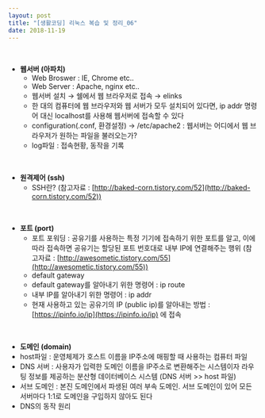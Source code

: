 ```yaml
---
layout: post
title: "[생활코딩] 리눅스 복습 및 정리_06"
date: 2018-11-19
---  
```

<br/>

* **웹서버 (아파치)**  
  * Web Broswer : IE, Chrome etc..  
  * Web Server : Apache, nginx  etc..  
  * 웹서버 설치 → 쉘에서 웹 브라우저로 접속 → elinks  
  * 한 대의 컴퓨터에 웹 브라우저와 웹 서버가 모두 설치되어 있다면, ip addr 명령어 대신 localhost를 사용해 웹서버에 접속할 수 있다  
  * configuration(.conf, 환경설정) → /etc/apache2 : 웹서버는 어디에서 웹 브라우저가 원하는 파일을 불러오는가?  
  * log파일 : 접속현황, 동작을 기록   
<br/>

* **원격제어 (ssh)**  
  * SSH란? (참고자료 : [http://baked-corn.tistory.com/52](http://baked-corn.tistory.com/52))  
<br/>

* **포트 (port)**  
  * 포트 포워딩 : 공유기를 사용하는 특정 기기에 접속하기 위한 포트를 알고, 이에 따라 접속하면 공유기는 할당된 포트 번호대로 내부 IP에 연결해주는 행위 (참고자료 : [http://awesometic.tistory.com/55](http://awesometic.tistory.com/55))  
  * default gateway    
  * default gateway를 알아내기 위한 명령어 : ip route  
  * 내부 IP를 알아내기 위한 명령어 : ip addr  
  * 현재 사용하고 있는 공유기의 IP (public ip)를 알아내는 방법 : [https://ipinfo.io/ip](https://ipinfo.io/ip) 에 접속  
<br/>

* **도메인 (domain)**  
 * host파일 : 운영체제가 호스트 이름을 IP주소에 매핑할 때 사용하는 컴퓨터 파일  
 * DNS 서버 : 사용자가 입력한 도메인 이름을 IP주소로 변환해주는 시스템이자 라우팅 정보를 제공하는 분산형 데이터베이스 시스템 (DNS 서버 >> host 파일) 
 * 서브 도메인 : 본진 도메인에서 파생된 여러 부속 도메인. 서브 도메인이 있어 모든 서버마다 1:1로 도메인을 구입하지 않아도 된다  
 * DNS의 동작 원리
  
